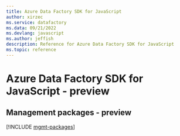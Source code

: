 ```yaml
---
title: Azure Data Factory SDK for JavaScript
author: xirzec
ms.service: datafactory
ms.data: 09/21/2022
ms.devlang: javascript
ms.author: jeffish
description: Reference for Azure Data Factory SDK for JavaScript
ms.topic: reference
---
```

# Azure Data Factory SDK for JavaScript - preview

## Management packages - preview
[!INCLUDE [mgmt-packages](data-factory-mgmt-index.md)]